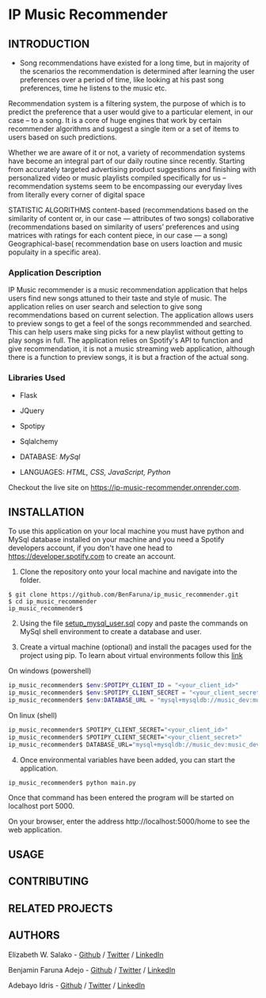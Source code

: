 # IP Music Recommender

## INTRODUCTION

* Song recommendations have existed for a long time, but in majority of the scenarios the recommendation is determined after learning the user preferences over a period of time, like looking at his past song preferences, time he listens to the music etc. 

Recommendation system is a filtering system, the purpose of which is to predict the preference that a user would give to a particular element, in our case – to a song. It is a core of huge engines that work by certain recommender algorithms and suggest a single item or a set of items to users based on such predictions.

Whether we are aware of it or not, a variety of recommendation systems have become an integral part of our daily routine since recently. Starting from accurately targeted advertising product suggestions and finishing with personalized video or music playlists compiled specifically for us – recommendation systems seem to be encompassing our everyday lives from literally every corner of digital space

STATISTIC ALGORITHMS
content-based (recommendations based on the similarity of content or, in our case — attributes of two songs)
collaborative (recommendations based on similarity of users’ preferences and using matrices with ratings for each content piece, in our case — a song)
Geographical-base( recommendation base on users loaction and music populaity in a specific area).

### Application Description
IP Music recommender is a music recommendation application that helps users find new songs attuned to their taste and style of music. The application relies on user search and selection to give song recommendations based on current selection. The application allows users to preview songs to get a feel of the songs recommmended and searched. This can help users make sing picks for a new playlist without getting to play songs in full.
The application relies on Spotify's API to function and give recommendation, it is not a music streaming web application, although there is a function to preview songs, it is but a fraction of the actual song.

### Libraries Used 
* Flask
* JQuery
* Spotipy
* Sqlalchemy

* DATABASE: *MySql*
* LANGUAGES: *HTML, CSS, JavaScript, Python*

Checkout the live site on https://ip-music-recommender.onrender.com.

## INSTALLATION
To use this application on your local machine you must have python and MySql database installed on your machine and you need a Spotify developers account, if you don't have one head to https://developer.spotify.com to create an account.

1. Clone the repository onto your local machine and navigate into the folder.

```
$ git clone https://github.com/BenFaruna/ip_music_recommender.git
$ cd ip_music_recommender
ip_music_recommender$
```

2. Using the file [setup_mysql_user.sql](./setup_mysql_user.sql) copy and paste the commands on MySql shell environment to create a database and user.

3. Create a virtual machine (optional) and install the pacages used for the project using pip.
To learn about virtual environments follow this [link](https://www.freecodecamp.org/news/how-to-setup-virtual-environments-in-python/)

On windows (powershell)
```powershell
ip_music_recommender$ $env:SPOTIPY_CLIENT_ID = "<your_client_id>"
ip_music_recommender$ $env:SPOTIPY_CLIENT_SECRET = "<your_client_secret>"
ip_music_recommender$ $env:DATABASE_URL = "mysql+mysqldb://music_dev:music_dev_pwd@localhost/music_dev_db"
```
On linux (shell)
```sh
ip_music_recommender$ SPOTIPY_CLIENT_SECRET="<your_client_id>"
ip_music_recommender$ SPOTIPY_CLIENT_SECRET="<your_client_secret>"
ip_music_recommender$ DATABASE_URL="mysql+mysqldb://music_dev:music_dev_pwd@localhost/music_dev_db"
```
4. Once environmental variables have been added, you can start the application.

```
ip_music_recommender$ python main.py
```
Once that command has been entered the program will be started on localhost port 5000.

On your browser, enter the address http://localhost:5000/home to see the web application.

## USAGE

## CONTRIBUTING

## RELATED PROJECTS

## AUTHORS

Elizabeth W. Salako - [Github](https://github.com/Elisheba12) / [Twitter](https://twitter.com/lisheab) / [LinkedIn]()

Benjamin Faruna Adejo - [Github](https://github.com/BenFaruna) / [Twitter](https://github.com/BenFaruna) / [LinkedIn](https://www.linkedin.com/in/benjaminfaruna)

Adebayo Idris - [Github](https://github.com/Ade3164) / [Twitter](https://twitter.com/eedrees3?t=xKf3ncU9T-kJsLiFtppP4w&s=09) / [LinkedIn]()
